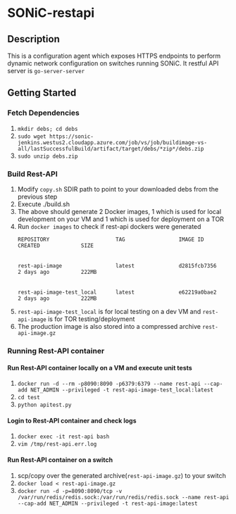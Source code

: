 # SONiC-restapi

## Description
This is a configuration agent which exposes HTTPS endpoints to perform dynamic network configuration on switches running SONiC. It restful API server is `go-server-server`

## Getting Started
### Fetch Dependencies
  1. `mkdir debs; cd debs`
  2. `sudo wget https://sonic-jenkins.westus2.cloudapp.azure.com/job/vs/job/buildimage-vs-all/lastSuccessfulBuild/artifact/target/debs/*zip*/debs.zip`
  3. `sudo unzip debs.zip`
  
### Build Rest-API
  1. Modify `copy.sh` SDIR path to point to your downloaded debs from the previous step
  2. Execute ./build.sh
  3. The above should generate 2 Docker images, 1 which is used for local development on your VM and 1 which is used for deployment on a TOR
  4. Run `docker images` to check if rest-api dockers were generated <br/>
      		<pre>`REPOSITORY                     TAG                 IMAGE ID            CREATED             SIZE` <br/>
		      `rest-api-image                 latest              d2815fcb7356        2 days ago          222MB` <br/>
          `rest-api-image-test_local      latest              e62219a0bae2        2 days ago          222MB`</pre>
  5. `rest-api-image-test_local` is for local testing on a dev VM and `rest-api-image` is for TOR testing/deployment
  6. The production image is also stored into a compressed archive `rest-api-image.gz`
### Running Rest-API container
#### Run Rest-API container locally on a VM and execute unit tests
  1. `docker run -d --rm -p8090:8090 -p6379:6379 --name rest-api --cap-add NET_ADMIN --privileged -t rest-api-image-test_local:latest`
  2. `cd test`
  3. `python apitest.py`
  
####  Login to Rest-API container and check logs
  1. `docker exec -it rest-api bash`
  2. `vim /tmp/rest-api.err.log`
  
#### Run Rest-API container on a switch
  1. scp/copy over the generated archive(`rest-api-image.gz`) to your switch
  2. `docker load < rest-api-image.gz`
  3. `docker run -d -p=8090:8090/tcp -v /var/run/redis/redis.sock:/var/run/redis/redis.sock --name rest-api --cap-add NET_ADMIN --privileged -t rest-api-image:latest`
